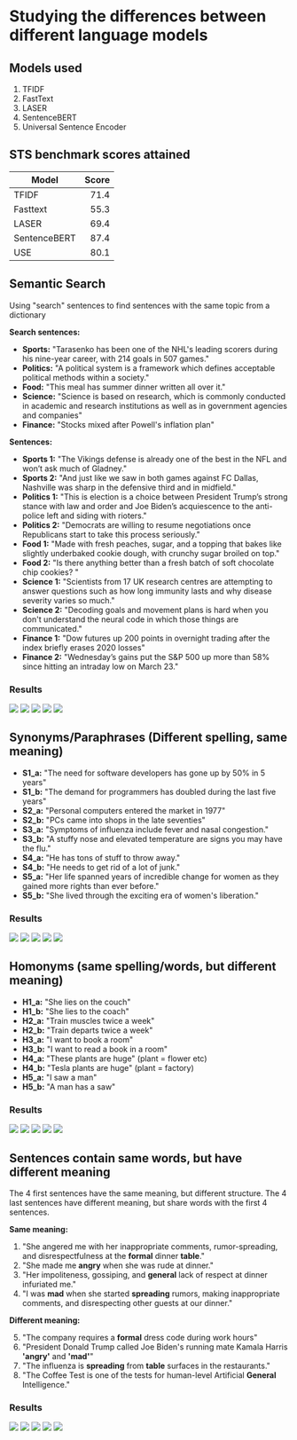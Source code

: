# Studying the differences between different language models

## Models used

1. TFIDF
2. FastText
3. LASER
4. SentenceBERT
5. Universal Sentence Encoder

## STS benchmark scores attained

| Model         | Score         |
| ------------- | -------------:|
| TFIDF         | 71.4          |
| Fasttext      | 55.3          |
| LASER         | 69.4          |
| SentenceBERT  | 87.4          |
| USE           | 80.1          |

## Semantic Search

Using "search" sentences to find sentences with the same topic from a dictionary

**Search sentences:**

* **Sports:** "Tarasenko has been one of the NHL's leading scorers during his nine-year career, with 214 goals in 507 games."
* **Politics:** "A political system is a framework which defines acceptable political methods within a society."
* **Food:** "This meal has summer dinner written all over it."
* **Science:** "Science is based on research, which is commonly conducted in academic and research institutions as well as in government agencies and companies"
* **Finance:** "Stocks mixed after Powell's inflation plan"

**Sentences:**

* **Sports 1:** "The Vikings defense is already one of the best in the NFL and won’t ask much of Gladney."
* **Sports 2:** "And just like we saw in both games against FC Dallas, Nashville was sharp in the defensive third and in midfield."
* **Politics 1:** "This is election is a choice between President Trump’s strong stance with law and order and Joe Biden’s acquiescence to the anti-police left and siding with rioters."
* **Politics 2:** "Democrats are willing to resume negotiations once Republicans start to take this process seriously."
* **Food 1:** "Made with fresh peaches, sugar, and a topping that bakes like slightly underbaked cookie dough, with crunchy sugar broiled on top."
* **Food 2:** "Is there anything better than a fresh batch of soft chocolate chip cookies? "
* **Science 1:** "Scientists from 17 UK research centres are attempting to answer questions such as how long immunity lasts and why disease severity varies so much."
* **Science 2:** "Decoding goals and movement plans is hard when you don't understand the neural code in which those things are communicated."
* **Finance 1:** "Dow futures up 200 points in overnight trading after the index briefly erases 2020 losses"
* **Finance 2:** "Wednesday’s gains put the S&P 500 up more than 58% since hitting an intraday low on March 23."


### Results

<img src="https://raw.githubusercontent.com/Kurkulis/nlp_notebooks/master/semantic_similarity/images/TFIDF_search.svg">
<img src="https://raw.githubusercontent.com/Kurkulis/nlp_notebooks/master/semantic_similarity/images/FAST_search.svg">
<img src="https://raw.githubusercontent.com/Kurkulis/nlp_notebooks/master/semantic_similarity/images/LASER_search.svg">
<img src="https://raw.githubusercontent.com/Kurkulis/nlp_notebooks/master/semantic_similarity/images/BERT_search.svg">
<img src="https://raw.githubusercontent.com/Kurkulis/nlp_notebooks/master/semantic_similarity/images/USE_search.svg">

## Synonyms/Paraphrases (Different spelling, same meaning)

* **S1_a:** "The need for software developers has gone up by 50% in 5 years"
* **S1_b:** "The demand for programmers has doubled during the last five years"
* **S2_a:** "Personal computers entered the market in 1977"
* **S2_b:** "PCs came into shops in the late seventies"
* **S3_a:** "Symptoms of influenza include fever and nasal congestion."
* **S3_b:** "A stuffy nose and elevated temperature are signs you may have the flu."
* **S4_a:** "He has tons of stuff to throw away."
* **S4_b:** "He needs to get rid of a lot of junk."
* **S5_a:** "Her life spanned years of incredible change for women as they gained more rights than ever before."
* **S5_b:** "She lived through the exciting era of women's liberation."

### Results

<img src="https://raw.githubusercontent.com/Kurkulis/nlp_notebooks/master/semantic_similarity/images/TFIDF_synonym.svg">
<img src="https://raw.githubusercontent.com/Kurkulis/nlp_notebooks/master/semantic_similarity/images/FAST_synonym.svg">
<img src="https://raw.githubusercontent.com/Kurkulis/nlp_notebooks/master/semantic_similarity/images/LASER_synonym.svg">
<img src="https://raw.githubusercontent.com/Kurkulis/nlp_notebooks/master/semantic_similarity/images/BERT_synonym.svg">
<img src="https://raw.githubusercontent.com/Kurkulis/nlp_notebooks/master/semantic_similarity/images/USE_synonym.svg">

## Homonyms (same spelling/words, but different meaning)


* **H1_a:** "She lies on the couch"
* **H1_b:** "She lies to the coach"
* **H2_a:** "Train muscles twice a week"
* **H2_b:** "Train departs twice a week"
* **H3_a:** "I want to book a room"
* **H3_b:** "I want to read a book in a room"
* **H4_a:** "These plants are huge" (plant = flower etc)
* **H4_b:** "Tesla plants are huge" (plant = factory)
* **H5_a:** "I saw a man"
* **H5_b:** "A man has a saw"

### Results

<img src="https://raw.githubusercontent.com/Kurkulis/nlp_notebooks/master/semantic_similarity/images/TFIDF_homonym.svg">
<img src="https://raw.githubusercontent.com/Kurkulis/nlp_notebooks/master/semantic_similarity/images/FAST_homonym.svg">
<img src="https://raw.githubusercontent.com/Kurkulis/nlp_notebooks/master/semantic_similarity/images/LASER_homonym.svg">
<img src="https://raw.githubusercontent.com/Kurkulis/nlp_notebooks/master/semantic_similarity/images/BERT_homonym.svg">
<img src="https://raw.githubusercontent.com/Kurkulis/nlp_notebooks/master/semantic_similarity/images/USE_homonym.svg">

## Sentences contain same words, but have different meaning

The 4 first sentences have the same meaning, but different structure. The 4 last sentences have different meaning, but share words with the first 4 sentences.

**Same meaning:**

1. "She angered me with her inappropriate comments, rumor-spreading, and disrespectfulness at the **formal** dinner **table**."
2. "She made me **angry** when she was rude at dinner."
3. "Her impoliteness, gossiping, and **general** lack of respect at dinner infuriated me."
4. "I was **mad** when she started **spreading** rumors, making inappropriate comments, and disrespecting other guests at our dinner."

**Different meaning:**

5. "The company requires a **formal** dress code during work hours"
6. "President Donald Trump called Joe Biden's running mate Kamala Harris **'angry'** and **'mad'**"
7. "The influenza is **spreading** from **table** surfaces in the restaurants." 
8. "The Coffee Test is one of the tests for human-level Artificial **General** Intelligence."

### Results

<img src="https://raw.githubusercontent.com/Kurkulis/nlp_notebooks/master/semantic_similarity/images/TFIDF_samediff.svg">
<img src="https://raw.githubusercontent.com/Kurkulis/nlp_notebooks/master/semantic_similarity/images/FAST_samediff.svg">
<img src="https://raw.githubusercontent.com/Kurkulis/nlp_notebooks/master/semantic_similarity/images/LASER_samediff.svg">
<img src="https://raw.githubusercontent.com/Kurkulis/nlp_notebooks/master/semantic_similarity/images/BERT_samediff.svg">
<img src="https://raw.githubusercontent.com/Kurkulis/nlp_notebooks/master/semantic_similarity/images/USE_samediff.svg">